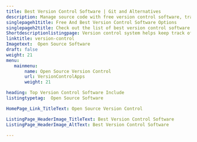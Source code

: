```yaml
---
title: Best Version Control Software | Git and Alternatives
description: Manage source code with free version control software, track changes, commit code, perform revisions, resolve conflicts and manage branches for new features.
singlepageh1title: Free And Best Version Control Software Options
singlepageh2title: Check out the list of best version control software. A version control system allows developers to keep track of the changes and collaborate on the projects.
Shortdescriptionlistingpage: Version control system helps keep track of changes done by the software team and allows multiple resource to work simultaneously on single project.
linktitle: version-control
Imagetext:  Open Source Software 
draft: false
weight: 21
menu:
   mainmenu: 
       name: Open Source Version Control
       url: VersionControlApps
       weight: 21

heading: Top Version Control Software Include
listingtypetag:  Open Source Software 

HomePage_Link_TitleText: Open Source Version Control

ListingPage_HeaderImage_TitleText: Best Version Control Software
ListingPage_HeaderImage_AltText: Best Version Control Software

---
```


